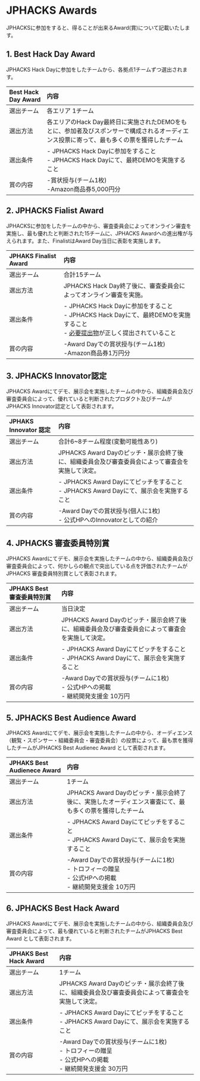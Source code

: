 # JPHACKS Awards
JPHACKSに参加をすると、得ることが出来るAward(賞)について記載いたします。

## 1. Best Hack Day Award
JPHACKS Hack Dayに参加をしたチームから、各拠点1チームずつ選出されます。

|Best Hack Day Award | 内容 |
|:-----------|:------------|
| 選出チーム | 各エリア 1チーム |
| 選出方法 | 各エリアのHack Day最終日に実施されたDEMOをもとに、参加者及びスポンサーで構成されるオーディエンス投票に寄って、最も多くの票を獲得したチーム |
| 選出条件 | - JPHACKS Hack Dayに参加をすること<br> - JPHACKS Hack Dayにて、最終DEMOを実施すること |
| 賞の内容 | -賞状授与(チーム1枚)<br>-Amazon商品券5,000円分<br> |

## 2. JPHACKS Fialist Award
JPHACKSに参加をしたチームの中から、審査委員会によってオンライン審査を実施し、最も優れたと判断された15チームに、JPHACKS Awardへの進出権が与えられます。また、FinalistはAward Day当日に表彰を実施します。

|JPHAKS Finalist Award | 内容 |
|:-----------|:------------|
| 選出チーム | 合計15チーム |
| 選出方法 | JPHACKS Hack Day終了後に、審査委員会によってオンライン審査を実施。 |
| 選出条件 | - JPHACKS Hack Dayに参加をすること<br> - JPHACKS Hack Dayにて、最終DEMOを実施すること<br> - [必要提出物](how-to-submit.md)が正しく提出されていること |
| 賞の内容 | -Award Dayでの賞状授与(チーム1枚)<br>-Amazon商品券1万円分<br> |

## 3. JPHACKS Innovator認定
JPHACKS Awardにてデモ、展示会を実施したチームの中から、組織委員会及び審査委員会によって、優れていると判断されたプロダクト及びチームがJPHACKS Innovator認定として表彰されます。

|JPHAKS Innovator 認定 | 内容 |
|:-----------|:------------|
| 選出チーム | 合計6~8チーム程度(変動可能性あり) |
| 選出方法 | JPHACKS Award Dayのピッチ・展示会終了後に、組織委員会及び審査委員会によって審査会を実施して決定。|
| 選出条件 | - JPHACKS Award Dayにてピッチをすること<br> - JPHACKS Award Dayにて、展示会を実施すること<br> |
| 賞の内容 | -Award Dayでの賞状授与(個人に1枚)<br> - 公式HPへのInnovatorとしての紹介 |

## 4. JPHACKS 審査委員特別賞
JPHACKS Awardにてデモ、展示会を実施したチームの中から、組織委員会及び審査委員会によって、何かしらの観点で突出している点を評価されたチームがJPHACKS 審査委員特別賞として表彰されます。

|JPHAKS Best 審査委員特別賞 | 内容 |
|:-----------|:------------|
| 選出チーム | 当日決定 |
| 選出方法 | JPHACKS Award Dayのピッチ・展示会終了後に、組織委員会及び審査委員会によって審査会を実施して決定。|
| 選出条件 | - JPHACKS Award Dayにてピッチをすること<br> - JPHACKS Award Dayにて、展示会を実施すること|
| 賞の内容 | -Award Dayでの賞状授与(チームに1枚)<br> - 公式HPへの掲載<br> - 継続開発支援金 10万円 |

## 5. JPHACKS Best Audience Award
JPHACKS Awardにてデモ、展示会を実施したチームの中から、オーディエンス（観覧・スポンサー・組織委員会・審査委員会）の投票によって、最も票を獲得したチームがJPHACKS Best Audienec Award として表彰されます。

|JPHAKS Best Audienece Award | 内容 |
|:-----------|:------------|
| 選出チーム | 1チーム |
| 選出方法 | JPHACKS Award Dayのピッチ・展示会終了後に、実施したオーディエンス審査にて、最も多くの票を獲得したチーム|
| 選出条件 | - JPHACKS Award Dayにてピッチをすること<br> - JPHACKS Award Dayにて、展示会を実施すること|
| 賞の内容 | -Award Dayでの賞状授与(チームに1枚)<br> - トロフィーの贈呈 <br> - 公式HPへの掲載<br> - 継続開発支援金 10万円 |

## 6. JPHACKS Best Hack Award
JPHACKS Awardにてデモ、展示会を実施したチームの中から、組織委員会及び審査委員会によって、最も優れていると判断されたチームがJPHACKS Best Award として表彰されます。

|JPHAKS Best Hack Award | 内容 |
|:-----------|:------------|
| 選出チーム | 1チーム |
| 選出方法 | JPHACKS Award Dayのピッチ・展示会終了後に、組織委員会及び審査委員会によって審査会を実施して決定。|
| 選出条件 | - JPHACKS Award Dayにてピッチをすること<br> - JPHACKS Award Dayにて、展示会を実施すること|
| 賞の内容 | -Award Dayでの賞状授与(チームに1枚)<br> - トロフィーの贈呈 <br> - 公式HPへの掲載<br> - 継続開発支援金 30万円 |